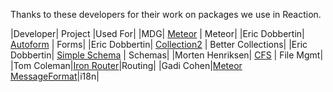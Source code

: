 Thanks to these developers for their work on packages we use in Reaction.

|Developer| Project |Used For|
|MDG| [Meteor](https://github.com/meteor/meteor) | Meteor|
|Eric Dobbertin| [Autoform](https://github.com/aldeed/meteor-autoform) | Forms|
|Eric Dobbertin| [Collection2](https://github.com/aldeed/meteor-collection2) | Better Collections|
|Eric Dobbertin| [Simple Schema](https://github.com/aldeed/meteor-simple-schema) | Schemas|
|Morten Henriksen| [CFS](https://github.com/CollectionFS/Meteor-CollectionFS) | File Mgmt|
|Tom Coleman|[Iron Router](https://github.com/EventedMind/iron-router/)|Routing|
|Gadi Cohen|[Meteor MessageFormat](http://messageformat.meteor.com/)|i18n|